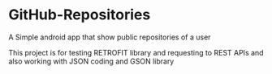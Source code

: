 # GitHub-Repositories
A Simple android app that show public repositories of a user

This project is for testing RETROFIT library and requesting to REST APIs
and also working with JSON coding and GSON library
